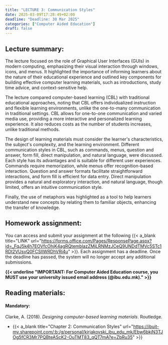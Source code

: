 ```yaml
---
title: "LECTURE 3: Communication Styles"
date: 2025-03-09T17:28:49+02:00
deadline: "Deadline: 30 Mar 2025"
categories: ["Computer Aided Education"]
draft: false
---
```


## Lecture summary:

The lecture focused on the role of Graphical User Interfaces (GUIs) in modern computing, emphasizing their visual interaction through windows, icons, and menus. It highlighted the importance of informing learners about the nature of their educational experience and outlined key components for building effective computer learning materials, such as introductions, study time advice, and context-sensitive help.

The lecture compared computer-based learning (CBL) with traditional educational approaches, noting that CBL offers individualized instruction and flexible learning environments, unlike the one-to-many communication in traditional settings. CBL allows for one-to-one communication and varied media use, providing a more interactive and personalized learning experience. It also reduces costs as the number of students increases, unlike traditional methods.

The design of learning materials must consider the learner's characteristics, the subject's complexity, and the learning environment. Different communication styles in CBL, such as commands, menus, question and answer, form fill, direct manipulation, and natural language, were discussed. Each style has its advantages and is suitable for different user experiences. Commands require memorization, while menus offer recognition-based interaction. Question and answer formats facilitate straightforward interactions, and form fill is efficient for data entry. Direct manipulation provides a natural and exploratory interaction, and natural language, though limited, offers an intuitive communication style.

Finally, the use of metaphors was highlighted as a tool to help learners understand new concepts by relating them to familiar objects, enhancing the transfer of knowledge.

## Homework assignment:

You can access and submit your assignment at the following {{< a_blank title="LINK" url="https://forms.office.com/Pages/ResponsePage.aspx?id=_FqJ5k4h7EOVfcOhjK4agRQtemblazZMjLRNMzJCeQ9UNDdTMVc5STc1RDI2VUsyQ0FCSllWRDhVRi4u" >}}. Each assignment has a deadline. Once the deadline has passed, the system will no longer accept any additional submissions.

**{{< underline "IMPORTANT: For Computer Aided Education course, you MUST use your university issued email address (@ibu.edu.mk)." >}}**

## Reading materials:

#### Mandatory:

Clarke, A. (2018). *Designing computer-based learning materials*. Routledge.

* {{< a_blank title="Chapter 2: Communication Styles" url="https://ibuit-my.sharepoint.com/:b:/g/personal/kirjakovski_ibu_edu_mk/Ebw6bkjN3TJOg5fCR3Mr7PQBteAScK2-OuTMT83_qQT7mA?e=ZbRu35" >}}

<!-- #### Optional:

Sternberg, R. J., & Sternberg, K. (2017). *Cognitive psychology* (7th ed.). Cengage Learning. {{< a_blank title="(.pdf)" url="https://ibuit-my.sharepoint.com/:b:/g/personal/kirjakovski_ibu_edu_mk/ERiMyzJ-LotFqEk0Z-J7C8YBtWEfSvELdtfNbQ8B1T6RsA?e=JBOlVH" >}}

* Chapter 1: Introduction to Cognitive Psychology -->
